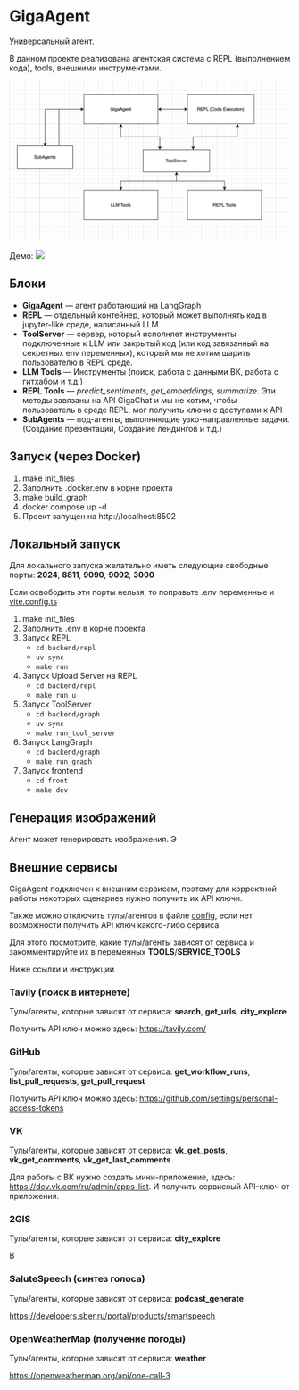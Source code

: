 # GigaAgent
Универсальный агент.

В данном проекте реализована агентская система с REPL (выполнением кода), tools, внешними инструментами.


<img src="docs/images/schema.png" width=500>

Демо:
<img src="docs/images/demo.gif" width=500>

## Блоки
- **GigaAgent** — агент работающий на LangGraph
- **REPL** — отдельный контейнер, который может выполнять код в jupyter-like среде, написанный LLM
- **ToolServer** — сервер, который исполняет инструменты подключенные к LLM или закрытый код (или код завязанный на секретных env переменных), который мы не хотим шарить пользователю в REPL среде.
- **LLM Tools** — Инструменты (поиск, работа с данными ВК, работа с гитхабом и т.д.)
- **REPL Tools** — *predict_sentiments*, *get_embeddings*, *summarize*. Эти методы завязаны на API GigaChat и мы не хотим, чтобы пользователь в среде REPL, мог получить ключи с доступами к API
- **SubAgents** — под-агенты, выполняющие узко-направленные задачи. (Создание презентаций, Создание лендингов и т.д.)

## Запуск (через Docker)
1. make init_files
2. Заполнить .docker.env в корне проекта
3. make build_graph
4. docker compose up -d
5. Проект запущен на http://localhost:8502

## Локальный запуск
Для локального запуска желательно иметь следующие свободные порты: **2024**, **8811**, **9090**, **9092**, **3000**

Если освободить эти порты нельзя, то поправьте .env переменные и [vite.config.ts](front/vite.config.ts)
1. make init_files
2. Заполнить .env в корне проекта
3. Запуск REPL
   * `cd backend/repl`
   * `uv sync`
   * `make run`
4. Запуск Upload Server на REPL
   * `cd backend/repl`
   * `make run_u`
5. Запуск ToolServer
   * `cd backend/graph`
   * `uv sync`
   * `make run_tool_server`
6. Запуск LangGraph
   * `cd backend/graph`
   * `make run_graph`
7. Запуск frontend
   * `cd front`
   * `make dev`

## Генерация изображений
Агент может генерировать изображения. Э

## Внешние сервисы
GigaAgent подключен к внешним сервисам, поэтому для корректной работы некоторых сценариев нужно получить их API ключи.

Также можно отключить тулы/агентов в файле [config](backend/graph/giga_agent/config.py), если нет возможности получить API ключ какого-либо сервиса.

Для этого посмотрите, какие тулы/агенты зависят от сервиса и закомментируйте их в переменных **TOOLS**/**SERVICE_TOOLS**

Ниже ссылки и инструкции
### Tavily (поиск в интернете)
Тулы/агенты, которые зависят от сервиса: **search**, **get_urls**, **city_explore**

Получить API ключ можно здесь: https://tavily.com/

### GitHub
Тулы/агенты, которые зависят от сервиса: **get_workflow_runs**, **list_pull_requests**, **get_pull_request**

Получить API ключ можно здесь: https://github.com/settings/personal-access-tokens

### VK
Тулы/агенты, которые зависят от сервиса: **vk_get_posts**, **vk_get_comments**, **vk_get_last_comments**

Для работы с ВК нужно создать мини-приложение, здесь: https://dev.vk.com/ru/admin/apps-list.
И получить сервисный API-ключ от приложения.

### 2GIS
Тулы/агенты, которые зависят от сервиса: **city_explore**

В

### SaluteSpeech (синтез голоса)
Тулы/агенты, которые зависят от сервиса: **podcast_generate**

https://developers.sber.ru/portal/products/smartspeech

### OpenWeatherMap (получение погоды)
Тулы/агенты, которые зависят от сервиса: **weather**

https://openweathermap.org/api/one-call-3